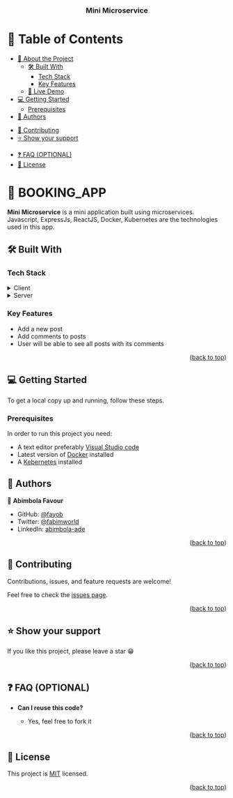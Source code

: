 <a id="readme-top"></a>
<div align="center">
  <h3><b>Mini Microservice</b></h3>
</div>

# 📗 Table of Contents

- [📖 About the Project](#about-project)
  - [🛠 Built With](#built-with)
    - [Tech Stack](#tech-stack)
    - [Key Features](#key-features)
  - [🚀 Live Demo](#live-demo)
- [💻 Getting Started](#getting-started)
  - [Prerequisites](#prerequisites)
  <!-- - [Setup](#setup)
  - [Install](#install)
  - [Usage](#usage)
  - [Run tests](#run-tests) -->
- [👥 Authors](#authors)
<!-- - [🔭 Future Features](#future-features) -->
- [🤝 Contributing](#contributing)
- [⭐️ Show your support](#support)
<!-- - [🙏 Acknowledgements](#acknowledgements) -->
- [❓ FAQ (OPTIONAL)](#faq)
- [📝 License](#license)

# 📖 BOOKING_APP <a id="about-project"></a>

**Mini Microservice** is a mini application built using microservices. Javascript, ExpressJs, ReactJS, Docker, Kubernetes are the technologies used in this app.

## 🛠 Built With <a id="built-with"></a>

### Tech Stack <a id="tech-stack"></a>

<details>
  <summary>Client</summary>
  <ul>
    <li><a href="https://reactjs.org/">React</a></li>
  </ul>
</details>

<details>
  <summary>Server</summary>
  <ul>
    <li><a href="https://expressjs.com/">ExpressJS</a></li>
  </ul>
</details>

### Key Features <a id="key-features"></a>

- Add a new post
- Add comments to posts
- User will be able to see all posts with its comments

<p align="right">(<a href="#readme-top">back to top</a>)</p>

<!-- ### Live Demo <a id="live-demo"></a>

[checkout the live demo here](https://booking-app-7i9f.onrender.com)

<p align="right">(<a href="#readme-top">back to top</a>)</p> -->

## 💻 Getting Started <a id="getting-started"></a>

To get a local copy up and running, follow these steps.

### Prerequisites

In order to run this project you need:

- A text editor preferably [Visual Studio code](https://code.visualstudio.com/)
- Latest version of [Docker](https://www.docker.com/) installed
- A [Kebernetes](https://kubernetes.io/) installed


<!-- ### Setup

Clone this [repository](https://github.com/Fayob/Booking-App) to your desired folder:

```sh
  cd my-folder
  git clone https://github.com/Fayob/Booking-App.git
  cd Booking-App
```

### Install

Install this project with:

```sh
  bundle install
  rails db:create
  rails db:migrate
```

### Usage

To spin up the server, execute the following command in your terminal:

```sh
  rails server
``` -->


## 👥 Authors <a id="authors"></a>

👤 **Abimbola Favour**

- GitHub: [@fayob](https://github.com/fayob)
- Twitter: [@fabimworld](https://twitter.com/Fabimworld2536)
- LinkedIn: [abimbola-ade](http://linkedin.com/in/abimbola-ade/)

<p align="right">(<a href="#readme-top">back to top</a>)</p>

<!-- ## 🔭 Future Features <a id="future-features"></a>

- [ ] Add an authorization to all routes
- [ ] Add an admin role to manage the creation and deletion of coaches
- [ ] Add more features like notifying the coach after booking and be able to accept or reject the booking

<p align="right">(<a href="#readme-top">back to top</a>)</p> -->

## 🤝 Contributing <a id="contributing"></a>

Contributions, issues, and feature requests are welcome!

Feel free to check the [issues page](../../issues/).

<p align="right">(<a href="#readme-top">back to top</a>)</p>


## ⭐️ Show your support <a id="support"></a>

If you like this project, please leave a star 😁

<p align="right">(<a href="#readme-top">back to top</a>)</p>

<!-- ## 🙏 Acknowledgments <a id="acknowledgements"></a>

We would like to give credit to [Murat Korkmaz](https://www.behance.net/muratk) on Behance for the design used in the front end of this application.

<p align="right">(<a href="#readme-top">back to top</a>)</p> -->


## ❓ FAQ (OPTIONAL) <a id="faq"></a>

- **Can I reuse this code?**

  - Yes, feel free to fork it

<p align="right">(<a href="#readme-top">back to top</a>)</p>

## 📝 License <a id="license"></a>

This project is [MIT](./MIT.md) licensed.

<p align="right">(<a href="#readme-top">back to top</a>)</p>
